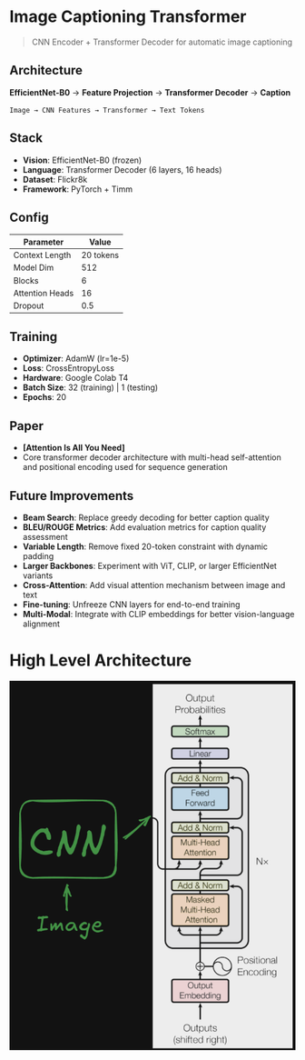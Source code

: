 # Image Captioning Transformer

> CNN Encoder + Transformer Decoder for automatic image captioning

## Architecture

**EfficientNet-B0** → **Feature Projection** → **Transformer Decoder** → **Caption**

```
Image → CNN Features → Transformer → Text Tokens
```

## Stack

- **Vision**: EfficientNet-B0 (frozen)
- **Language**: Transformer Decoder (6 layers, 16 heads)
- **Dataset**: Flickr8k
- **Framework**: PyTorch + Timm

## Config

| Parameter       | Value     |
| --------------- | --------- |
| Context Length  | 20 tokens |
| Model Dim       | 512       |
| Blocks          | 6         |
| Attention Heads | 16        |
| Dropout         | 0.5       |

## Training

- **Optimizer**: AdamW (lr=1e-5)
- **Loss**: CrossEntropyLoss
- **Hardware**: Google Colab T4
- **Batch Size**: 32 (training) | 1 (testing)
- **Epochs**: 20

## Paper

- **[Attention Is All You Need]**
- Core transformer decoder architecture with multi-head self-attention and positional encoding used for sequence generation

## Future Improvements

- **Beam Search**: Replace greedy decoding for better caption quality
- **BLEU/ROUGE Metrics**: Add evaluation metrics for caption quality assessment
- **Variable Length**: Remove fixed 20-token constraint with dynamic padding
- **Larger Backbones**: Experiment with ViT, CLIP, or larger EfficientNet variants
- **Cross-Attention**: Add visual attention mechanism between image and text
- **Fine-tuning**: Unfreeze CNN layers for end-to-end training
- **Multi-Modal**: Integrate with CLIP embeddings for better vision-language alignment

# High Level Architecture

![High Level Architecture :D](image.png)
